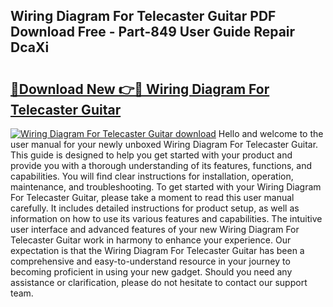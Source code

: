 ## Wiring Diagram For Telecaster Guitar PDF Download Free - Part-849 User Guide Repair DcaXi

# <h2><a href="http://dftoys9.blite.top/?on=Wiring+Diagram+For+Telecaster+Guitar">🔗Download New 👉🔴 Wiring Diagram For Telecaster Guitar</a></h2>

[![Wiring Diagram For Telecaster Guitar download](https://i.imgur.com/lujVjoI.png)](http://dftoys9.blite.top/?on=Wiring+Diagram+For+Telecaster+Guitar)
Hello and welcome to the user manual for your newly unboxed Wiring Diagram For Telecaster Guitar. This guide is designed to help you get started with your product and provide you with a thorough understanding of its features, functions, and capabilities. You will find clear instructions for installation, operation, maintenance, and troubleshooting. To get started with your Wiring Diagram For Telecaster Guitar, please take a moment to read this user manual carefully. It includes detailed instructions for product setup, as well as information on how to use its various features and capabilities. The intuitive user interface and advanced features of your new Wiring Diagram For Telecaster Guitar work in harmony to enhance your experience. Our expectation is that the Wiring Diagram For Telecaster Guitar has been a comprehensive and easy-to-understand resource in your journey to becoming proficient in using your new gadget. Should you need any assistance or clarification, please do not hesitate to contact our support team.
